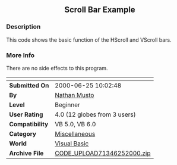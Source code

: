 ﻿<div align="center">

## Scroll Bar Example


</div>

### Description

This code shows the basic function of the HScroll and VScroll bars.
 
### More Info
 
There are no side effects to this program.


<span>             |<span>
---                |---
**Submitted On**   |2000-06-25 10:02:48
**By**             |[Nathan Musto](https://github.com/Planet-Source-Code/PSCIndex/blob/master/ByAuthor/nathan-musto.md)
**Level**          |Beginner
**User Rating**    |4.0 (12 globes from 3 users)
**Compatibility**  |VB 5\.0, VB 6\.0
**Category**       |[Miscellaneous](https://github.com/Planet-Source-Code/PSCIndex/blob/master/ByCategory/miscellaneous__1-1.md)
**World**          |[Visual Basic](https://github.com/Planet-Source-Code/PSCIndex/blob/master/ByWorld/visual-basic.md)
**Archive File**   |[CODE\_UPLOAD71346252000\.zip](https://github.com/Planet-Source-Code/nathan-musto-scroll-bar-example__1-9245/archive/master.zip)








